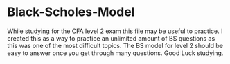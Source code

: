 # Black-Scholes-Model

While studying for the CFA level 2 exam this file may be useful to practice. I created this as a way to practice an unlimited amount of BS questions as this was one of the most difficult topics. The BS model for level 2 should be easy to answer once you get through many questions. Good Luck studying.
